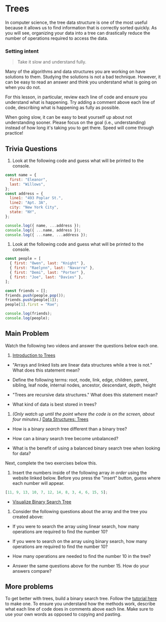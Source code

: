# Trees

In computer science, the tree data structure is one of the most useful because it allows us to find information that is correctly sorted quickly. As you will see, organizing your data into a tree can drastically reduce the number of operations required to access the data.

### Setting intent

> Take it slow and understand fully.

Many of the algorithms and data structures you are working on have solutions to them. Studying the solutions is not a bad technique. However, it can be easy to read an answer and think you understand what is going on when you do not.

For this lesson, in particular, review each line of code and ensure you understand what is happening. Try adding a comment above each line of code, describing what is happening as fully as possible.

When going slow, it can be easy to beat yourself up about not understanding sooner. Please focus on the goal (i.e., understanding) instead of how long it's taking you to get there. Speed will come through practice!

## Trivia Questions

1. Look at the following code and guess what will be printed to the console.

```js
const name = {
  first: "Eleanor",
  last: "Willows",
};
const address = {
  line1: "493 Poplar St.",
  line2: "Apt. 3A",
  city: "New York City",
  state: "NY",
};

console.log({ name, ...address });
console.log({ ...name, address });
console.log({ ...name, ...address });
```

1. Look at the following code and guess what will be printed to the console.

```js
const people = [
  { first: "Owen", last: "Knight" },
  { first: "Raelynn", last: "Navarro" },
  { first: "Demi", last: "Porter" },
  { first: "Joe", last: "Davies" },
];

const friends = [];
friends.push(people.pop());
friends.push(people[1]);
people[1].first = "Rae";

console.log(friends);
console.log(people);
```

## Main Problem

Watch the following two videos and answer the questions below each one.

1. [Introduction to Trees](https://www.youtube.com/watch?v=qH6yxkw0u78)

- "Arrays and linked lists are linear data structures while a tree is not." What does this statement mean?

- Define the following terms: root, node, link, edge, children, parent, sibling, leaf node, internal nodes, ancestor, descendant, depth, height

- "Trees are recursive data structures." What does this statement mean?

- What kind of data is best stored in trees?

1. _(Only watch up until the point where the code is on the screen, about four minutes.)_ [Data Structures: Trees](https://www.youtube.com/watch?v=oSWTXtMglKE)

- How is a binary _search_ tree different than a binary tree?

- How can a binary search tree become unbalanced?

- What is the benefit of using a balanced binary search tree when looking for data?

Next, complete the two exercises below this.

1. Insert the numbers inside of the following array _in order_ using the website linked below. Before you press the "insert" button, guess where each number will appear.

```js
[11, 9, 13, 10, 7, 12, 14, 8, 3, 4, 6, 15, 5];
```

- [Visualize Binary Search Tree](https://www.cs.usfca.edu/~galles/visualization/BST.html)

1. Consider the following questions about the array and the tree you created above:

- If you were to search the array using linear search, how many operations are required to find the number 10?

- If you were to search on the array using binary search, how many operations are required to find the number 10?

- How many operations are needed to find the number 10 in the tree?

- Answer the same questions above for the number 15. How do your answers compare?


## More problems

To get better with trees, build a binary search tree. Follow the [tutorial here](https://adrianmejia.com/data-structures-for-beginners-trees-binary-search-tree-tutorial/) to make one. To ensure you understand how the methods work, describe what each line of code does in comments above each line. Make sure to use your own words as opposed to copying and pasting.
